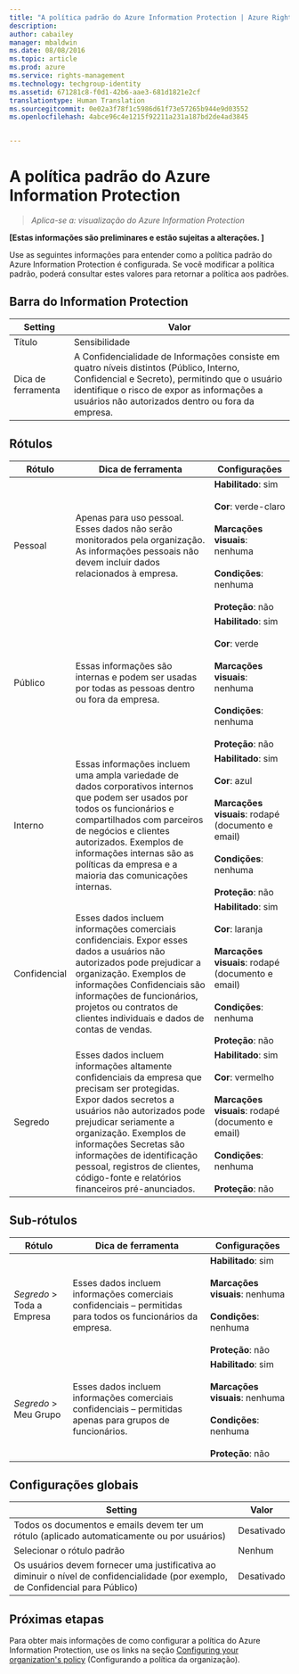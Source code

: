 ```yaml
---
title: "A política padrão do Azure Information Protection | Azure Rights Management"
description: 
author: cabailey
manager: mbaldwin
ms.date: 08/08/2016
ms.topic: article
ms.prod: azure
ms.service: rights-management
ms.technology: techgroup-identity
ms.assetid: 671281c8-f0d1-42b6-aae3-681d1821e2cf
translationtype: Human Translation
ms.sourcegitcommit: 0e02a3f78f1c5986d61f73e57265b944e9d03552
ms.openlocfilehash: 4abce96c4e1215f92211a231a187bd2de4ad3845


---
```


# A política padrão do Azure Information Protection

>*Aplica-se a: visualização do Azure Information Protection*

**[Estas informações são preliminares e estão sujeitas a alterações. ]**

Use as seguintes informações para entender como a política padrão do Azure Information Protection é configurada. Se você modificar a política padrão, poderá consultar estes valores para retornar a política aos padrões.

## Barra do Information Protection

|Setting|Valor|
|-------------------------------|---------------------------|
|Título|Sensibilidade|
|Dica de ferramenta|A Confidencialidade de Informações consiste em quatro níveis distintos (Público, Interno, Confidencial e Secreto), permitindo que o usuário identifique o risco de expor as informações a usuários não autorizados dentro ou fora da empresa.|

## Rótulos

|Rótulo|Dica de ferramenta|Configurações|
|-------------------------------|---------------------------|-----------------|
|Pessoal|Apenas para uso pessoal. Esses dados não serão monitorados pela organização. As informações pessoais não devem incluir dados relacionados à empresa.|**Habilitado**: sim <br /><br />**Cor**: verde-claro<br /><br />**Marcações visuais**: nenhuma <br /><br />**Condições**: nenhuma<br /><br />**Proteção**: não|
|Público|Essas informações são internas e podem ser usadas por todas as pessoas dentro ou fora da empresa.|**Habilitado**: sim <br /><br />**Cor**: verde<br /><br />**Marcações visuais**: nenhuma<br /><br />**Condições**: nenhuma<br /><br />**Proteção**: não|
|Interno|Essas informações incluem uma ampla variedade de dados corporativos internos que podem ser usados por todos os funcionários e compartilhados com parceiros de negócios e clientes autorizados. Exemplos de informações internas são as políticas da empresa e a maioria das comunicações internas.|**Habilitado**: sim <br /><br />**Cor**: azul <br /><br />**Marcações visuais**: rodapé (documento e email)<br /><br />**Condições**: nenhuma<br /><br />**Proteção**: não|
|Confidencial|Esses dados incluem informações comerciais confidenciais. Expor esses dados a usuários não autorizados pode prejudicar a organização. Exemplos de informações Confidenciais são informações de funcionários, projetos ou contratos de clientes individuais e dados de contas de vendas.|**Habilitado**: sim <br /><br />**Cor**: laranja<br /><br />**Marcações visuais**: rodapé (documento e email)<br /><br />**Condições**: nenhuma<br /><br />**Proteção**: não|
|Segredo|Esses dados incluem informações altamente confidenciais da empresa que precisam ser protegidas. Expor dados secretos a usuários não autorizados pode prejudicar seriamente a organização. Exemplos de informações Secretas são informações de identificação pessoal, registros de clientes, código-fonte e relatórios financeiros pré-anunciados.|**Habilitado**: sim <br /><br />**Cor**: vermelho<br /><br />**Marcações visuais**: rodapé (documento e email)<br /><br />**Condições**: nenhuma<br /><br />**Proteção**: não|

## Sub-rótulos

|Rótulo|Dica de ferramenta|Configurações|
|-------------------------------|---------------------------|-----------------|
|*Segredo* > Toda a Empresa|Esses dados incluem informações comerciais confidenciais – permitidas para todos os funcionários da empresa.|**Habilitado**: sim <br /><br />**Marcações visuais**: nenhuma<br /><br />**Condições**: nenhuma<br /><br />**Proteção**: não|
|*Segredo* > Meu Grupo|Esses dados incluem informações comerciais confidenciais – permitidas apenas para grupos de funcionários.|**Habilitado**: sim <br /><br />**Marcações visuais**: nenhuma<br /><br />**Condições**: nenhuma<br /><br />**Proteção**: não|

## Configurações globais

|Setting|Valor|
|-------------------------------|---------------------------|
|Todos os documentos e emails devem ter um rótulo (aplicado automaticamente ou por usuários)|Desativado|
|Selecionar o rótulo padrão|Nenhum|
|Os usuários devem fornecer uma justificativa ao diminuir o nível de confidencialidade (por exemplo, de Confidencial para Público)|Desativado|


## Próximas etapas

Para obter mais informações de como configurar a política do Azure Information Protection, use os links na seção [Configuring your organization's policy](configure-policy.md#configuring-your-organization-s-policy) (Configurando a política da organização). 



<!--HONumber=Aug16_HO2-->


